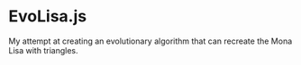 # EvoLisa.js
 My attempt at creating an evolutionary algorithm that can recreate the Mona Lisa with triangles.
